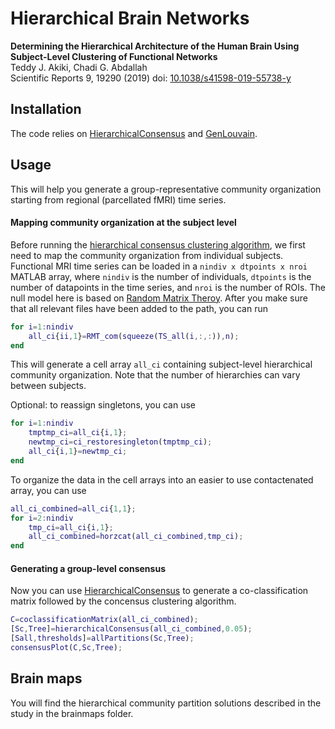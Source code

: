 # Hierarchical Brain Networks

**Determining the Hierarchical Architecture of the Human Brain Using Subject-Level Clustering of Functional Networks**  
Teddy J. Akiki, Chadi G. Abdallah  
Scientific Reports 9, 19290 (2019) doi: [10.1038/s41598-019-55738-y](https://doi.org/10.1038/s41598-019-55738-y)

## Installation 

The code relies on [HierarchicalConsensus](https://github.com/LJeub/HierarchicalConsensus) and [GenLouvain](https://github.com/GenLouvain/GenLouvain).


## Usage

This will help you generate a group-representative community organization starting from regional (parcellated fMRI) time series. 

#### Mapping community organization at the subject level

Before running the [hierarchical consensus clustering algorithm](https://github.com/LJeub/HierarchicalConsensus), we first need to map the community organization from individual subjects. Functional MRI time series can be loaded in a `nindiv x dtpoints x nroi` MATLAB array, where `nindiv` is the number of individuals, `dtpoints` is the number of datapoints in the time series, and `nroi` is the number of ROIs. The null model here is based on [Random Matrix Theroy](https://www.mathworks.com/matlabcentral/fileexchange/49011-random-matrix-theory-rmt-filtering-of-financial-time-series-for-community-detection). After you make sure that all relevant files have been added to the path, you can run

```Matlab
for i=1:nindiv
    all_ci{ii,1}=RMT_com(squeeze(TS_all(i,:,:)),n);
end
```

This will generate a cell array `all_ci` containing subject-level hierarchical community organization. Note that the number of hierarchies can vary between subjects. 

Optional: to reassign singletons, you can use

```Matlab
for i=1:nindiv
    tmptmp_ci=all_ci{i,1};
    newtmp_ci=ci_restoresingleton(tmptmp_ci);
    all_ci{i,1}=newtmp_ci;
end
```

To organize the data in the cell arrays into an easier to use contactenated array, you can use

```Matlab
all_ci_combined=all_ci{1,1};
for i=2:nindiv
    tmp_ci=all_ci{i,1};
    all_ci_combined=horzcat(all_ci_combined,tmp_ci);
end
```

#### Generating a group-level consensus

Now you can use [HierarchicalConsensus](https://github.com/LJeub/HierarchicalConsensus) to generate a co-classification matrix followed by the concensus clustering algorithm.

```Matlab
C=coclassificationMatrix(all_ci_combined);
[Sc,Tree]=hierarchicalConsensus(all_ci_combined,0.05);
[Sall,thresholds]=allPartitions(Sc,Tree);
consensusPlot(C,Sc,Tree);
```
## Brain maps

You will find the hierarchical community partition solutions described in the study in the brainmaps folder.
